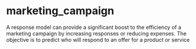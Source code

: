# marketing_campaign
A response model can provide a significant boost to the efficiency of a marketing campaign by increasing responses or reducing expenses. The objective is to predict who will respond to an offer for a product or service
